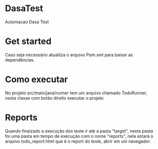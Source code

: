 # DasaTest
Automacao Dasa Test

#  Get started
Caso seja necessário atuailiza o arquivo Pom.xml para baixar as dependências.

# Como executar
No projeto src/main/java/runner tem um arquivo chamado TodoRunner, nesta classe com botão direito executar o projeto

# Reports
Quando finaizado a execução dos teste ir até a pasta "target", nesta pasta foi uma pasta em tempo de execução com o nome
"reports", nela estará o arquivo todo_report.html que é o report do teste, abrir em um navegador.
